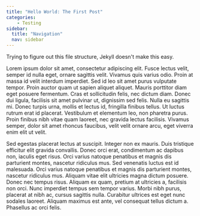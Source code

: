 ```yaml
---
title: "Hello World: The First Post"
categories:
	- Testing
sidebar:
  title: "Navigation"
  nav: sidebar
---
```


Trying to figure out this file structure, Jekyll doesn't make this easy.

Lorem ipsum dolor sit amet, consectetur adipiscing elit. Fusce lectus velit, semper id nulla eget, ornare sagittis velit. Vivamus quis varius odio. Proin at massa id velit interdum imperdiet. Sed id leo sit amet purus vulputate tempor. Proin auctor quam ut sapien aliquet aliquet. Mauris porttitor diam eget posuere fermentum. Cras et sollicitudin felis, nec dictum diam. Donec dui ligula, facilisis sit amet pulvinar ut, dignissim sed felis. Nulla eu sagittis mi. Donec turpis urna, mollis et lectus id, fringilla finibus tellus. Ut luctus rutrum erat id placerat. Vestibulum et elementum leo, non pharetra purus. Proin finibus nibh vitae quam laoreet, nec gravida lectus facilisis. Vivamus semper, dolor sit amet rhoncus faucibus, velit velit ornare arcu, eget viverra enim elit ut velit.

Sed egestas placerat lectus at suscipit. Integer non ex mauris. Duis tristique efficitur elit gravida convallis. Donec orci erat, condimentum ac dapibus non, iaculis eget risus. Orci varius natoque penatibus et magnis dis parturient montes, nascetur ridiculus mus. Sed venenatis luctus est id malesuada. Orci varius natoque penatibus et magnis dis parturient montes, nascetur ridiculus mus. Aliquam vitae elit ultricies magna dictum posuere. Donec nec tempus risus. Aliquam ex quam, pretium at ultricies a, facilisis non orci. Nunc imperdiet tempus sem tempor varius. Morbi nibh purus, placerat at nibh ac, cursus sagittis nulla. Curabitur ultrices est eget nunc sodales laoreet. Aliquam maximus est ante, vel consequat tellus dictum a. Phasellus ac orci felis.